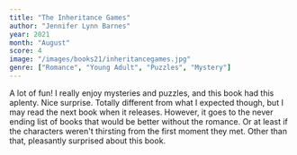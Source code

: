 ```yaml
---
title: "The Inheritance Games"
author: "Jennifer Lynn Barnes"
year: 2021
month: "August"
score: 4
image: "/images/books21/inheritancegames.jpg"
genre: ["Romance", "Young Adult", "Puzzles", "Mystery"]
---
```


A lot of fun! I really enjoy mysteries and puzzles, and this book had this aplenty. Nice surprise. Totally different from what I expected though, but I may read the next book when it releases. However, it goes to the never ending list of books that would be better without the romance. Or at least if the characters weren't thirsting from the first moment they met. Other than that, pleasantly surprised about this book.
